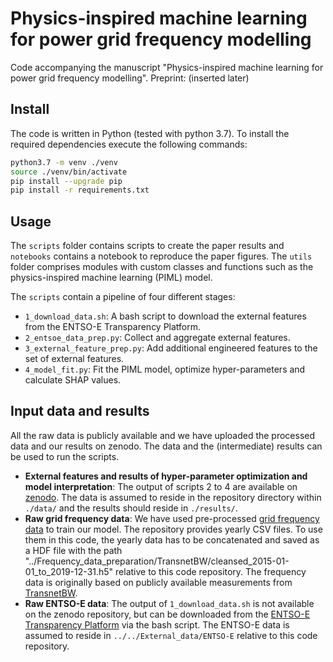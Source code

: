 # Physics-inspired machine learning for power grid frequency modelling

Code accompanying the manuscript "Physics-inspired machine learning for power grid frequency modelling".
Preprint: (inserted later)

## Install

The code is written in Python (tested with python 3.7). To install the required dependencies execute the following commands:

```bash
python3.7 -m venv ./venv
source ./venv/bin/activate
pip install --upgrade pip
pip install -r requirements.txt
```

## Usage

The `scripts` folder contains scripts to create the paper results and `notebooks` contains a notebook to reproduce the paper figures. The `utils` folder comprises modules with custom classes and functions such as the physics-inspired machine learning (PIML) model.

The `scripts` contain a pipeline of four different stages:

* `1_download_data.sh`: A bash script to download the external features from the ENTSO-E Transparency Platform.
* `2_entsoe_data_prep.py`: Collect and aggregate external features.
* `3_external_feature_prep.py`: Add additional engineered features to the set of external features.
* `4_model_fit.py`: Fit the PIML model, optimize hyper-parameters and calculate SHAP values.

## Input data and results

All the raw data is publicly available and we have uploaded the processed data and our results on zenodo. The data and the (intermediate) results can be used to run the scripts.

* **External features and results of hyper-parameter optimization and model interpretation**: The output of scripts 2 to 4 are available on [zenodo](https://doi.org/10.5281/zenodo.7273665). The data is assumed to reside in the repository directory within `./data/` and the results should reside in `./results/`. 
* **Raw grid frequency data**: We have used pre-processed [grid frequency data](https://doi.org/10.5281/zenodo.5105820) to train our model. The repository provides yearly CSV files. To use them in this code, the yearly data has to be concatenated and saved as a HDF file with the path "../Frequency_data_preparation/TransnetBW/cleansed_2015-01-01_to_2019-12-31.h5" relative to this code repository. The frequency data is originally based on publicly available measurements from [TransnetBW](https://www.transnetbw.de/de/strommarkt/systemdienstleistungen/regelenergie-bedarf-und-abruf).
* **Raw ENTSO-E data**: The output of `1_download_data.sh` is not available on the zenodo repository, but can be downloaded from the [ENTSO-E Transparency Platform](transparency.entsoe.eu/) via the bash script. The ENTSO-E data is assumed to reside in `../../External_data/ENTSO-E` relative to this code repository.
